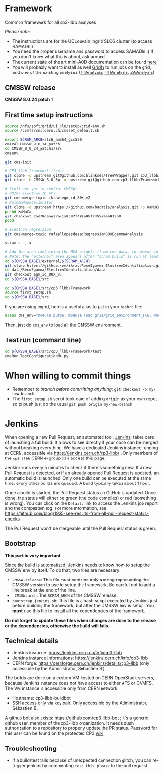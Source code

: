 # Framework
Common framework for all cp3-llbb analyses

*Please note:*
* The instructions are for the UCLouvain ingrid SLC6 cluster (to access SAMADhi)
* You need the proper username and password to access SAMADhi :) If you don't know what this is about, ask around
* The current state of the art mini-AOD documentation can be found [here](https://twiki.cern.ch/twiki/bin/view/CMSPublic/WorkBookMiniAOD2015)
* You will probably want to install as well [GridIn](https://github.com/cp3-llbb/GridIn) to run jobs on the grid, and one of the existing analyses ([TTAnalysis](https://github.com/cp3-llbb/TTAnalysis), [HHAnalysis](https://github.com/cp3-llbb/HHAnalysis), [ZAAnalysis](https://github.com/cp3-llbb/ZAAnalysis))

## CMSSW release

**CMSSW 8.0.24 patch 1**

## First time setup instructions

```bash
source /nfs/soft/grid/ui_sl6/setup/grid-env.sh
source /cvmfs/cms.cern.ch/cmsset_default.sh

export SCRAM_ARCH=slc6_amd64_gcc530
cmsrel CMSSW_8_0_24_patch1
cd CMSSW_8_0_24_patch1/src
cmsenv

git cms-init

# CP3-llbb framework itself
git clone -o upstream git@github.com:blinkseb/TreeWrapper.git cp3_llbb/TreeWrapper
git clone -b CMSSW_8_0_6p -o upstream git@github.com:cp3-llbb/Framework.git cp3_llbb/Framework

# Stuff not yet in central CMSSW:
# 8010+ electron ID WPs
git cms-merge-topic ikrav:egm_id_80X_v2
# KalmanMuonCalibrator
git clone -o upstream https://github.com/bachtis/analysis.git -b KaMuCa_V4 KaMuCa 
pushd KaMuCa
git checkout 2ad38daae37a41a9c07f482e95f2455e3eb915b0
popd

# Electron regression
git cms-merge-topic rafaellopesdesa:Regression80XEgammaAnalysis

scram b -j 4

# Add the area containing the MVA weights (from cms-data, to appear in “external”).
# Note: the “external” area appears after “scram build” is run at least once, as above
cd ${CMSSW_BASE}/external/${SCRAM_ARCH}
git clone https://github.com/ikrav/RecoEgamma-ElectronIdentification.git data/RecoEgamma/ElectronIdentification/data
cd data/RecoEgamma/ElectronIdentification/data
git checkout egm_id_80X_v1
cd ${CMSSW_BASE}/src

cd ${CMSSW_BASE}/src/cp3_llbb/Framework
source first_setup.sh
cd ${CMSSW_BASE}/src
```

If you are using ingrid, here's a useful alias to put in your ``bashrc`` file:

```bash
alias cms_env="module purge; module load grid/grid_environment_sl6; module load crab/crab3; module load cms/cmssw;"
```

Then, just do ``cms_env`` to load all the CMSSW environment.

## Test run (command line)

```bash
cd ${CMSSW_BASE}/src/cp3_llbb/Framework/test
cmsRun TestConfigurationMC.py
```

# When willing to commit things
  * Remember to *branch before committing anything*: ```git checkout -b my-new-branch```
  * The ```first_setup.sh``` script took care of adding ```origin``` as your own repo, so to push just do the usual ```git push origin my-new-branch```

# Jenkins

When opening a new Pull Request, an automated tool, [Jenkins](https://jenkins-ci.org/), takes care of launching a full build. It allows to see directly if your code can be merged without breaking everything. We have a dedicated Jenkins instance running at CERN, accessible via https://jenkins.cern.ch/cp3-llbb/ ; Only members of the ``cp3-llbb`` CERN e-group can access this page.

Jenkins runs every 5 minutes to check if there's something new. If a new Pull Request is detected, or if an already opened Pull Request is updated, an automatic build is launched. Only one build can be executed at the same time: every other builds are queued. A build typically takes about 1 hour.

Once a build is started, the Pull Request status on GitHub is updated. Once done, the status will either be green (the code compiles) or red (something is wrong). You can click on the ``Details`` link to access the Jenkins job report and the compilation log. For more information, see https://github.com/blog/1935-see-results-from-all-pull-request-status-checks

The Pull Request won't be mergeable until the Pull Request status is green.

## Bootstrap

**This part is very important**

Since the build is automatized, Jenkins needs to know how-to setup the CMSSW env by itself. To do that, two files are necessary:

 - ``CMSSW.release``: This file must contains only a string representing the CMSSW version to use to setup the framework. Be careful not to add a line break at the end of the line.
 - `` CMSSW.arch``: The ``SCRAM_ARCH`` of the CMSSW release.
 - ``bootstrap_jenkins.sh``: This file is a bash script executed by Jenkins just before building the framework, but after the CMSSW env is setup. You **must** use this file to install all the dependencies of the framework.

**Do not forget to update these files when changes are done to the release or the dependencies, otherwise the build will fails.**

## Technical details

 - Jenkins instance: https://jenkins.cern.ch/info/cp3-llbb
 - Jenkins instance informations: https://jenkins.cern.ch/info/cp3-llbb
 - CERN forge: https://cernforge.cern.ch/jenkins/details/cp3-llbb (only accessible by the Administrator, Sébastien B.)

The builds are done on a custom VM hosted on CERN OpenStack servers, because Jenkins instance does not have access to either AFS or CVMFS. The VM instance is accessible only from CERN network:

 - Hostname: cp3-llbb-buildbot
 - SSH access only via key pair. Only accessible by the Administrator, Sébastien B.

A github bot also exists: https://github.com/cp3-llbb-bot ; it's a generic github user, member of the cp3-llbb organization. It needs push authorization to a repository to properly update the PR status. Password for this user can be found on the protected CP3 [wiki](https://cp3.irmp.ucl.ac.be/projects/cp3admin/wiki/UsersPage/Private/Physics/Exp/llbb)

## Troubleshooting

  - If a build/test fails because of unexpected connection glitch, you can re-trigger jenkins by commenting `test this please` to the pull request
